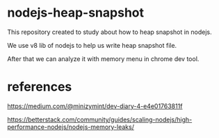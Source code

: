 # nodejs-heap-snapshot
This repository created to study about how to heap snapshot in nodejs.

We use v8 lib of nodejs to help us write heap snapshot file.

After that we can analyze it with memory menu in chrome dev tool.

# references
https://medium.com/@minizymint/dev-diary-4-e4e01763811f

https://betterstack.com/community/guides/scaling-nodejs/high-performance-nodejs/nodejs-memory-leaks/
